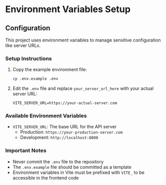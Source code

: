 # Environment Variables Setup

## Configuration

This project uses environment variables to manage sensitive configuration like server URLs.

### Setup Instructions

1. Copy the example environment file:
   ```bash
   cp .env.example .env
   ```

2. Edit the `.env` file and replace `your_server_url_here` with your actual server URL:
   ```
   VITE_SERVER_URL=https://your-actual-server.com
   ```

### Available Environment Variables

- `VITE_SERVER_URL`: The base URL for the API server
  - Production: `https://your-production-server.com`
  - Development: `http://localhost:8000`

### Important Notes

- Never commit the `.env` file to the repository
- The `.env.example` file should be committed as a template
- Environment variables in Vite must be prefixed with `VITE_` to be accessible in the frontend code
